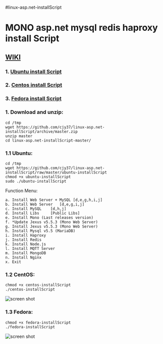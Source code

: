 #linux-asp.net-installScript

MONO asp.net mysql redis haproxy install Script
===========================
## [WIKI](https://github.com/cjy37/linux-asp.net-installScript/wiki)

###     1. [Ubuntu install Script](#11-ubuntu)
###     2. [Centos install Script](#12-centos)
###     3. [Fedora install Script](#13-fedora)

### 1. Download and unzip:
```
cd /tmp
wget https://github.com/cjy37/linux-asp.net-installScript/archive/master.zip
unzip master
cd linux-asp.net-installScript-master/
```


### 1.1 Ubuntu:
```
cd /tmp
wget https://github.com/cjy37/linux-asp.net-installScript/raw/master/ubuntu-installScript
chmod +x ubuntu-installScript
sudo ./ubuntu-installScript
```
Function Menu:                                                         
```
a. Install Web Server + MySQL [d,e,g,h,i,j]  
b. Install Web Server   [d,e,g,i,j]          
c. Install MySQL    [d,h,j]                  
d. Install Libs     [Public Libs]            
e. Install Mono (Last releases version)      
f. *Update Jexus v5.5.3 (Mono Web Server)    
g. Install Jexus v5.5.3 (Mono Web Server)    
h. Install Mysql v5.5 (MariaDB)              
i. Install Haproxy                           
j. Install Redis                             
k. Install Node.js                           
l. Install MQTT Server                       
m. Install MongoDB                           
n. Install Nginx                             
x. Exit
```




### 1.2 CentOS: 
```
chmod +x centos-installScript
./centos-installScript
```
![screen shot](https://raw.github.com/cjy37/linux-asp.net-installScript/master/centos-install.png)

### 1.3 Fedora: 
```
chmod +x fedora-installScript
./fedora-installScript
```
![screen shot](https://raw.github.com/cjy37/linux-asp.net-installScript/master/fedora-install.png)

